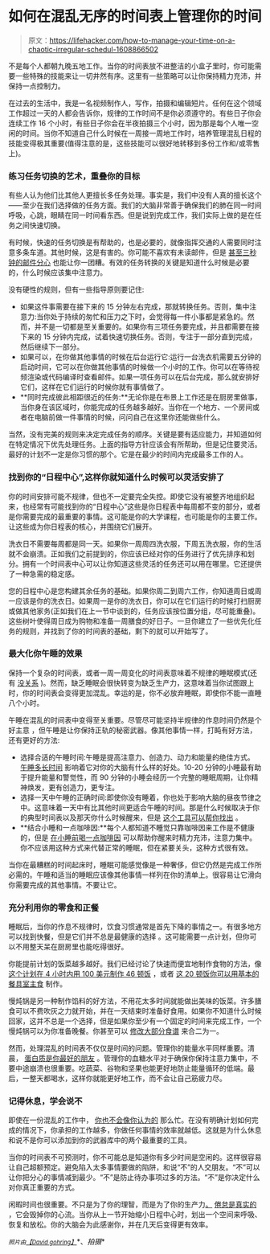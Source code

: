 # 如何在混乱无序的时间表上管理你的时间

> 原文：<https://lifehacker.com/how-to-manage-your-time-on-a-chaotic-irregular-schedul-1608866502>

不是每个人都朝九晚五地工作。当你的时间表放不进整洁的小盒子里时，你可能需要一些特殊的技能来让一切井然有序。这里有一些策略可以让你保持精力充沛，并保持一点控制力。



在过去的生活中，我是一名视频制作人，写作，拍摄和编辑短片。任何在这个领域工作超过一天的人都会告诉你，规律的工作时间不是你必须遵守的。有些日子你会连续工作 16 个小时，有些日子你会在半夜拍摄三个小时，因为那是每个人唯一空闲的时间。当你不知道自己什么时候在一周接一周地工作时，培养管理混乱日程的技能变得极其重要(值得注意的是，这些技能可以很好地转移到多份工作和/或零售上)。

### **练习任务切换的艺术，重叠你的目标**

有些人认为他们比其他人更擅长多任务处理。事实是，我们中没有人真的擅长这个——至少在我们选择做的任务方面。我们的大脑非常善于确保我们的肺在同一时间呼吸，心跳，眼睛在同一时间看东西。但是说到完成工作，我们实际上做的是在任务之间快速切换。

有时候，快速的任务切换是有帮助的，也是必要的，就像指挥交通的人需要同时注意多条车道。其他时候，这是有害的。你可能不喜欢有未读邮件，但是 [甚至三秒钟的邮件分心](http://lifehacker.com/research-shows-how-much-a-three-second-distraction-can-5974976) 也能让你一团糟。有效的任务转换的关键是知道什么时候是必要的，什么时候应该集中注意力。

没有硬性的规则，但有一些指导原则要记住:

*   如果这件事需要在接下来的 15 分钟左右完成，那就转换任务。否则，集中注意力:当你处于持续的匆忙和压力之下时，会觉得每一件小事都是紧急的。然而，并不是一切都是至关重要的。如果你有三项任务要完成，并且都需要在接下来的 15 分钟内完成，试着快速切换任务。否则，专注于一部分直到完成，然后继续下一部分。
*   如果可以，在你做其他事情的时候在后台运行它:运行一台洗衣机需要五分钟的启动时间，它可以在你做其他事情的时候做一个小时的工作。你可以在等待视频渲染或代码编译时查看邮件。如果一项任务可以在后台完成，那么就安排好它们，这样在它们运行的时候你就有事情做了。
*   **同时完成彼此相距很近的任务:**无论你是在布景上工作还是在厨房里做事，当你身在该区域时，你能完成的任务越多越好。当你在一个地方、一个房间或者在电脑前做一件事情的时候，问问自己在这里你还能做些什么。

当然，没有完美的规则来决定完成任务的顺序。关键是要有适应能力，并知道如何在特定情况下优先处理任务。上面的指导方针应该会有所帮助，但是记住要灵活。最好的计划不一定是你习惯的那个。它是在最少的时间内完成最多工作的人。

### **找到你的“日程中心”,这样你就知道什么时候可以灵活安排了**

你的时间安排可能不规律，但也不一定要完全失控。即使它没有被整齐地组织起来，也经常有可能找到你的“日程中心”这些是你日程表中每周都不变的部分，或者是你需要完成的最重要的事情。这可能是你的大学课程，也可能是你的主要工作。让这些成为你日程表的核心，并围绕它们展开。

洗衣日不需要每周都是同一天。如果你一周周四洗衣服，下周五洗衣服，你的生活就不会崩溃。正如我们之前提到的，你应该已经对你的任务进行了优先排序和划分。拥有一个时间表中心可以让你知道这些灵活的任务还可以用在哪里。它还提供了一种急需的稳定感。

您的日程中心是您构建其余任务的基础。如果你周二到周六工作，你知道周日或周一应该是你的洗衣日。如果周一是你的洗衣日，你可以在它们运行的时候打扫厨房或做其他家务(正如我们在上一节中谈到的，任务应该按位置分组，尽可能重叠)。这些树叶使得周日成为购物和准备一周膳食的好日子。一旦你建立了一些优先化任务的规则，并找到了你的时间表的基础，剩下的就可以开始写了。

### **最大化你午睡的效果**

保持一个复杂的时间表，或者一周一周变化的时间表意味着不规律的睡眠模式(还有 [没关系](http://lifehacker.com/how-to-get-better-sleep-and-need-less-every-night-5971884) )。然而，缺乏睡眠会很快转变为缺乏生产力，这意味着当你试图跟上时，你的时间表会变得更加混乱。幸运的是，你不必放弃睡眠，即使你不能一直睡八个小时。

午睡在混乱的时间表中变得至关重要。尽管尽可能坚持半规律的作息时间仍然是个好主意 ，但午睡是让你保持正轨的秘密武器。像其他事情一样，打盹有好方法，还有更好的方法:

*   选择合适的午睡时间:午睡是提高注意力、创造力、动力和能量的绝佳方式。 [午睡多长时间](http://lifehacker.com/how-long-to-nap-for-the-biggest-brain-benefits-1251546669) 影响着它对你的大脑有什么样的好处。10-20 分钟的小睡最有助于提升能量和警觉性，而 90 分钟的小睡会经历一个完整的睡眠周期，让你精神焕发，更有创造力，更专注。
*   选择一天中午睡的正确时间:即使你没有睡着，你也处于影响大脑的昼夜节律之中。这意味着一天中有比其他时间更适合午睡的时间。那是什么时候取决于你的典型时间表以及那天你什么时候醒来，但是 [这个工具可以帮你找出](http://lifehacker.com/calculate-the-best-time-to-nap-with-this-interactive-na-5874738) 。
*   **结合小睡和一点咖啡因:**每个人都知道不睡觉只靠咖啡因来工作是不健康的，但是 [在小睡前喝一点咖啡因](http://lifehacker.com/reboot-your-brain-with-a-caffeine-nap-306029) 可以帮助你醒来时精力充沛，注意力集中。你不应该用这种方式来代替正常的睡眠，但在紧要关头，这种方式很有效。

当你在最糟糕的时间起床时，睡眠可能感觉像是一种奢侈，但它仍然是完成工作所必需的。午睡和适当的睡眠应该像其他事情一样列在你的清单上。很容易让它滑向你需要完成的其他事情。不要让它。

### **充分利用你的零食和正餐**

睡眠后，当你的作息不规律时，饮食习惯通常是首先下降的事情之一。有很多地方可以找到快餐，但是它们并不总是最健康的选择 。这可能需要一点计划，但你可以不用整天呆在厨房里也能吃得很好。

你能提前计划的饭菜越多越好。我们已经讨论了快速而便宜地制作食物的方法，像 [这个计划在 4 小时内用 100 美元制作 46 顿饭](http://lifehacker.com/make-46-meals-for-under-100-in-4-hours-1480339310) ，或者 [这 20 顿饭你可以用基本的餐具室主食](http://lifehacker.com/make-20-cheap-healthy-meals-from-pantry-staples-with-t-1148254792) 制作。

慢炖锅是另一种制作馅料的好方法，不用花太多时间就能做出美味的饭菜。许多膳食可以不费吹灰之力就开始，并在一天结束时准备好食用。如果你不知道什么时候回家，这并不总是一个选择，但是如果你至少有一个固定的时间来完成工作，一个慢炖锅可以为你准备晚餐。你甚至可以 [修改大部分食谱](http://lifehacker.com/make-almost-any-recipe-work-in-a-slow-cooker-with-this-1593228858) 来合二为一。

然而，处理混乱的时间表不仅仅是时间的问题。管理你的能量水平同样重要。清晨， [蛋白质是你最好的朋友](http://lifehacker.com/eat-your-way-to-a-high-energy-workday-5664322) 。管理你的血糖水平对于确保你保持注意力集中，不要中途崩溃也很重要。吃蔬菜、谷物和坚果也能更好地防止能量循环的低端。最后，一整天都喝水，这样你就能更好地工作，而不会让自己筋疲力尽。

### 记得休息，学会说不

即使在一份混乱的工作中， [你也不会像你认为的](http://lifehacker.com/stop-telling-yourself-youre-too-busy-1562989296) 那么忙。在没有明确计划如何完成的情况下，你承担的工作越多，你做任何事情的效率就越低。这就是为什么休息和说不是你可以添加到你的武器库中的两个最重要的工具。

当你的时间表不可预测时，你不可能总是知道你有多少时间是空闲的。这样很容易让自己超额预定。避免陷入太多事情要做的陷阱，和说“不”的人交朋友。“不”可以让你把分心的事情减到最少。“不”是防止待办事项过多的方法。“不”是你决定什么对你真正重要的方式。

闲暇时间也很重要。不只是为了你的理智，而是为了你的生产力[。](http://lifehacker.com/the-trick-to-accomplishing-more-by-doing-less-take-bre-5867995) [倦怠是真实的](http://lifehacker.com/burnout-is-real-how-to-identify-and-address-your-burno-5884439) ，它会毁掉你的心流。当你从上一节开始缩小日程中心时，划出一个空间来呼吸、恢复和放松。你的大脑会为此感谢你，并在几天后变得更有效率。

<small>*照片由*</small>[<small>*【David gohring】*</small>](http://www.flickr.com/photos/carbonnyc/2591454436)*、*拍摄**